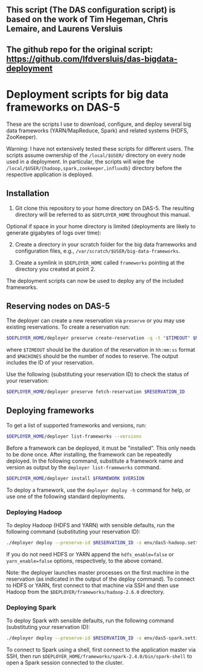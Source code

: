 ## This script (The DAS configuration script) is based on the work of Tim Hegeman, Chris Lemaire, and Laurens Versluis 
## The github repo for the original script: https://github.com/lfdversluis/das-bigdata-deployment

# Deployment scripts for big data frameworks on DAS-5

These are the scripts I use to download, configure, and deploy several big data frameworks (YARN/MapReduce, Spark) and related systems (HDFS, ZooKeeper).

Warning: I have not extensively tested these scripts for different users. The scripts assume ownership of the `/local/$USER/` directory on every node used in a deployment. In particular, the scripts will wipe the `/local/$USER/{hadoop,spark,zookeeper,influxdb}` directory before the respective application is deployed.

## Installation

1. Git clone this repository to your home directory on DAS-5. The resulting directory will be referred to as `$DEPLOYER_HOME` throughout this manual.

Optional if space in your home directory is limited (deployments are likely to generate gigabytes of logs over time):

2. Create a directory in your scratch folder for the big data frameworks and configuration files, e.g., `/var/scratch/$USER/big-data-frameworks`.

3. Create a symlink in `$DEPLOYER_HOME` called `frameworks` pointing at the directory you created at point 2.

The deployment scripts can now be used to deploy any of the included frameworks.

## Reserving nodes on DAS-5

The deployer can create a new reservation via `preserve` or you may use existing reservations. To create a reservation run:

```bash
$DEPLOYER_HOME/deployer preserve create-reservation -q -t "$TIMEOUT" $MACHINES
```

where `$TIMEOUT` should be the duration of the reservation in `hh:mm:ss` format and `$MACHINES` should be the number of nodes to reserve. The output includes the ID of your reservation.

Use the following (substituting your reservation ID) to check the status of your reservation:

```bash
$DEPLOYER_HOME/deployer preserve fetch-reservation $RESERVATION_ID
```

## Deploying frameworks

To get a list of supported frameworks and versions, run:

```bash
$DEPLOYER_HOME/deployer list-frameworks --versions
```

Before a framework can be deployed, it must be "installed". This only needs to be done once. After installing, the framework can be repeatedly deployed. In the following command, substitute a framework name and version as output by the `deployer list-frameworks` command.

```bash
$DEPLOYER_HOME/deployer install $FRAMEWORK $VERSION
```

To deploy a framework, use the `deployer deploy -h` command for help, or use one of the following standard deployments.

### Deploying Hadoop

To deploy Hadoop (HDFS and YARN) with sensible defaults, run the following command (substituting your reservation ID):

```bash
./deployer deploy --preserve-id $RESERVATION_ID -s env/das5-hadoop.settings hadoop 2.6.0
```

If you do not need HDFS or YARN append the `hdfs_enable=false` or `yarn_enable=false` options, respectively, to the above comand.

Note: the deployer launches master processes on the first machine in the reservation (as indicated in the output of the deploy command). To connect to HDFS or YARN, first connect to that machine via SSH and then use Hadoop from the `$DEPLOYER/frameworks/hadoop-2.6.0` directory.

### Deploying Spark

To deploy Spark with sensible defaults, run the following command (substituting your reservation ID):

```bash
./deployer deploy --preserve-id $RESERVATION_ID -s env/das5-spark.settings spark 2.4.0
```

To connect to Spark using a shell, first connect to the application master via SSH, then run `$DEPLOYER_HOME/frameworks/spark-2.4.0/bin/spark-shell` to open a Spark session connected to the cluster.
